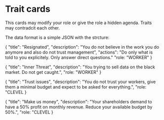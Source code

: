 # Trait cards

This cards may modify your role or give the role a hidden agenda. Traits may contradcit each other.

The data format is a simple JSON with the strcture:

{
    "title": "Resignated",
    "description": "You do not believe in the work you do anymore and also do not trust management",
    "actions": "Do only what is told to you explicitely. Only answer direct questions."
    "role: "WORKER"
}

{
    "title": "Inner Threat",
    "description": "You trying to sell data on the black market. Do not get caught.",
    "role: "WORKER"
}

{
    "title": "Trust issues",
    "description": "You do not trust your workers, give them a minimal budget and expect to be asked for everything.",
    "role: "CLEVEL
}

{
    "title": "Make us money",
    "description": "Your shareholders demand to have a 50% profit on monthly revenue. Reduce your available budget by 50%.",
    "role: "CLEVEL
}